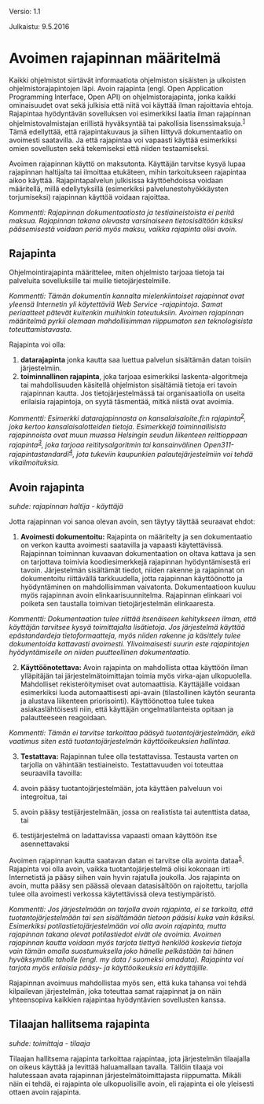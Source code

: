 Versio: 1.1

Julkaistu: 9.5.2016



# Avoimen rajapinnan määritelmä

Kaikki ohjelmistot siirtävät informaatiota ohjelmiston sisäisten ja ulkoisten ohjelmistorajapintojen läpi. Avoin rajapinta (engl. Open Application Programming Interface, Open API) on ohjelmistorajapinta, jonka kaikki ominaisuudet ovat sekä julkisia että niitä voi käyttää ilman rajoittavia ehtoja. Rajapintaa hyödyntävän sovelluksen voi esimerkiksi laatia ilman rajapinnan ohjelmistovalmistajan erillistä hyväksyntää tai pakollisia lisenssimaksuja.<sup>[1]</sup> Tämä edellyttää, että rajapintakuvaus ja siihen liittyvä dokumentaatio on avoimesti saatavilla. Ja että rajapintaa voi vapaasti käyttää esimerkiksi omien sovellusten sekä tekemiseksi että niiden testaamiseksi.

Avoimen rajapinnan käyttö on maksutonta. Käyttäjän tarvitse kysyä lupaa rajapinnan haltijalta tai ilmoittaa etukäteen, mihin tarkoitukseen rajapintaa aikoo käyttää. Rajapintapalvelun julkisissa käyttöehdoissa voidaan määritellä, millä edellytyksillä (esimerkiksi palvelunestohyökkäysten torjumiseksi) rajapinnan käyttöä voidaan rajoittaa. 

<i>Kommentti: Rajapinnan dokumentaatiosta ja testiaineistoista ei peritä maksua. Rajapinnan takana olevasta varsinaiseen tietosisältöön käsiksi pääsemisestä voidaan periä myös maksu, vaikka rajapinta olisi avoin.</i>

## Rajapinta

Ohjelmointirajapinta määrittelee, miten ohjelmisto tarjoaa tietoja tai palveluita sovelluksille tai muille tietojärjestelmille.

<i>Kommentti: Tämän dokumentin kannalta mielenkiintoiset rajapinnat ovat yleensä Internetin yli käytettäviä Web Service -rajapintoja. Samat periaatteet pätevät kuitenkin muihinkin toteutuksiin. Avoimen rajapinnan määritelmä pyrkii olemaan mahdollisimman riippumaton sen teknologisista toteuttamistavasta.</i>

Rajapinta voi olla: 
1. **datarajapinta** jonka kautta saa luettua palvelun sisältämän datan toisiin järjestelmiin. 
2. **toiminnallinen rajapinta**, joka tarjoaa esimerkiksi laskenta-algoritmeja tai mahdollisuuden käsitellä ohjelmiston sisältämiä tietoja eri tavoin rajapinnan kautta. Jos tietojärjestelmässä tai organisaatiolla on useita erilaisia rajapintoja, on syytä täsmentää, mitkä niistä ovat avoimia.

<i>Kommentti: Esimerkki datarajapinnasta on kansalaisaloite.fi:n rajapinta<sup>[2]</sup>, joka kertoo kansalaisalotteiden tietoja. Esimerkkejä toiminnallisista rajapinnoista ovat muun muassa Helsingin seudun liikenteen reittioppaan rajapinta<sup>[3]</sup>, joka tarjoaa reititysalgoritmin tai kansainvälinen Open311-rajapintastandardi<sup>[4]</sup>, jota tukeviin kaupunkien palautejärjestelmiin voi tehdä vikailmoituksia.</i>

## Avoin rajapinta

*suhde: rajapinnan haltija - käyttäjä*

Jotta rajapinnan voi sanoa olevan avoin, sen täytyy täyttää seuraavat ehdot:

1. **Avoimesti dokumentoitu:** Rajapinta on määritelty ja sen dokumentaatio on verkon kautta avoimesti saatavilla ja vapaasti käytettävissä.  Rajapinnan toiminnan kuvaavan dokumentaation on oltava kattava ja sen on tarjottava toimivia koodiesimerkkejä rajapinnan hyödyntämisestä eri tavoin. Järjestelmän sisältämät tiedot, niiden rakenne ja rajapinnat on dokumentoitu riittävällä tarkkuudella, jotta rajapinnan käyttöönotto ja hyödyntäminen on mahdollisimman vaivatonta. Dokumentaatioon kuuluu myös rajapinnan avoin elinkaarisuunnitelma. Rajapinnan elinkaari voi poiketa sen taustalla toimivan tietojärjestelmän elinkaaresta.

<i>Kommentti: Dokumentaation tulee riittää itsenäiseen kehitykseen ilman, että käyttäjän tarvitsee kysyä toimittajalta lisätietoja. Jos järjestelmä käyttää epästandardeja tietoformaatteja, myös niiden rakenne ja käsittely tulee dokumentoida kattavasti avoimesti. Ylivoimaisesti suurin este rajapintojen hyödyntämiselle on niiden puutteellinen dokumentaatio.</i>

2. **Käyttöönotettava:** Avoin rajapinta on mahdollista ottaa käyttöön ilman ylläpitäjän tai järjestelmätoimittajan toimia myös virka-ajan ulkopuolella. Mahdolliset rekisteröitymiset ovat automaattisia. Käyttäjälle voidaan esimerkiksi luoda automaattisesti api-avain (tilastollinen käytön seuranta ja alustava liikenteen priorisointi). Käyttöönottoa tulee tukea asiakaslähtöisesti niin, että käyttäjän ongelmatilanteista opitaan ja palautteeseen reagoidaan.

<i>Kommentti: Tämän ei tarvitse tarkoittaa pääsyä tuotantojärjestelmään, eikä vaatimus siten estä tuotantojärjestelmän käyttöoikeuksien hallintaa.</i>

3. **Testattava:** Rajapinnan tulee olla testattavissa. Testausta varten on tarjolla on vähintään testiaineisto. Testattavuuden voi toteuttaa seuraavilla tavoilla:

1. avoin pääsy tuotantojärjestelmään, jota käyttäen palveluun voi integroitua, tai

2. avoin pääsy testijärjestelmään, jossa on realistista tai autenttista dataa, tai

3. testijärjestelmä on ladattavissa vapaasti omaan käyttöön itse asennettavaksi

Avoimen rajapinnan kautta saatavan datan ei tarvitse olla avointa dataa<sup>[5]</sup>. Rajapinta voi olla avoin, vaikka tuotantojärjestelmä olisi kokonaan irti Internetistä ja pääsy siihen vain hyvin rajatulla joukolla. Jos rajapinta on avoin, mutta pääsy sen päässä olevaan datasisältöön on rajoitettu, tarjolla tulee olla avoimesti verkossa käytettävissä oleva testiympäristö.

<i>Kommentti: Jos järjestelmään on tarjolla avoin rajapinta, ei se tarkoita, että tuotantojärjestelmään tai sen sisältämään tietoon pääsisi kuka vain käsiksi. Esimerkiksi potilastietojärjestelmään voi olla avoin rajapinta, mutta rajapinnan takana olevat potilastiedot eivät ole avoimia. Avoimen rajapinnan kautta voidaan myös tarjota tiettyä henkilöä koskevia tietoja vain tämän omalla suostumuksella joko hänelle pelkästään tai hänen hyväksymälle taholle (engl. my data / suomeksi omadata). Rajapinta voi tarjota myös erilaisia pääsy- ja käyttöoikeuksia eri käyttäjille.</i>

Rajapinnan avoimuus mahdollistaa myös sen, että kuka tahansa voi tehdä kilpailevan järjestelmän, joka toteuttaa samat rajapinnat ja on näin yhteensopiva kaikkien rajapintaa hyödyntävien sovellusten kanssa.

## Tilaajan hallitsema rajapinta

*suhde: toimittaja - tilaaja*

Tilaajan hallitsema rajapinta tarkoittaa rajapintaa, jota järjestelmän tilaajalla on oikeus käyttää ja levittää haluamallaan tavalla. Tällöin tilaaja voi halutessaan avata rajapinnan järjestelmätoimittajasta riippumatta. Mikäli näin ei tehdä, ei rajapinta ole ulkopuolisille avoin, eli rajapinta ei ole yleisesti ottaen avoin rajapinta.

[1]: http://www.kdk.fi/fi/kokonaisarkkitehtuuri/sanasto
[2]: https://www.kansalaisaloite.fi/api
[3]: http://developer.reittiopas.fi/pages/fi/reittiopas-api
[4]: http://www.open311.org/
[5]: http://opendefinition.org/
